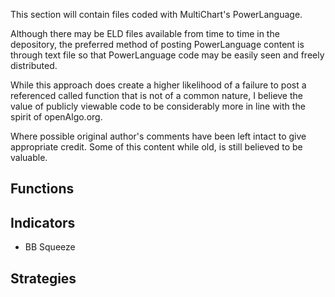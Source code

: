 This section will contain files coded with MultiChart's PowerLanguage.

Although there may be ELD files available from time to time in the depository, the preferred method of posting PowerLanguage content is through text file so that PowerLanguage code may be easily seen and freely distributed.  

While this approach does create a higher likelihood of a failure to post a referenced called function that is not of a common nature, I believe the value of publicly viewable code to be considerably more in line with the spirit of openAlgo.org.

Where possible original author's comments have been left intact to give appropriate credit. Some of this content while old, is still believed to be valuable.

## Functions ##

## Indicators ##
- BB Squeeze

## Strategies ##